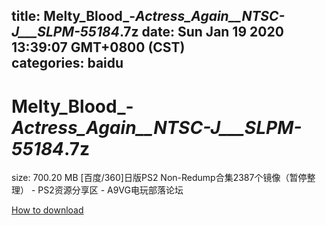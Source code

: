 
title: Melty_Blood_-_Actress_Again__NTSC-J___SLPM-55184_.7z
date: Sun Jan 19 2020 13:39:07 GMT+0800 (CST)    
categories: baidu
---

# Melty_Blood_-_Actress_Again__NTSC-J___SLPM-55184_.7z
size: 700.20 MB
 [百度/360]日版PS2 Non-Redump合集2387个镜像（暂停整理） - PS2资源分享区 - A9VG电玩部落论坛
 

[How to download](https://bpcam.bemobtrk.com/go/2ceec3aa-1ca2-46d6-b9ff-aaa5c184517c?jno=2796)